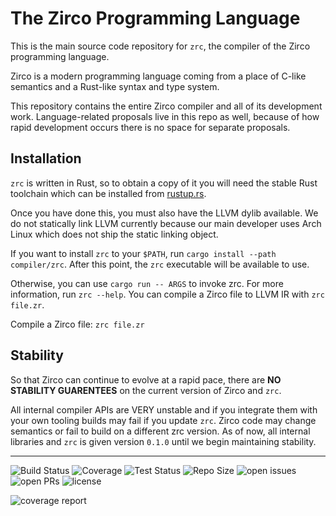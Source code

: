 # The Zirco Programming Language

This is the main source code repository for `zrc`, the compiler of the Zirco programming language.

Zirco is a modern programming language coming from a place of C-like semantics and a Rust-like
syntax and type system.

This repository contains the entire Zirco compiler and all of its development work. Language-related
proposals live in this repo as well, because of how rapid development occurs there is no space for
separate proposals.

## Installation

`zrc` is written in Rust, so to obtain a copy of it you will need the stable Rust toolchain which can
be installed from [rustup.rs](https://rustup.rs/).

Once you have done this, you must also have the LLVM dylib available. We do not statically link LLVM currently
because our main developer uses Arch Linux which does not ship the static linking object.

If you want to install `zrc` to your `$PATH`, run `cargo install --path compiler/zrc`. After this point, the `zrc`
executable will be available to use.

Otherwise, you can use `cargo run -- ARGS` to invoke zrc. For more information, run `zrc --help`. You can
compile a Zirco file to LLVM IR with `zrc file.zr`.

Compile a Zirco file: `zrc file.zr`

## Stability

So that Zirco can continue to evolve at a rapid pace, there are **NO STABILITY GUARENTEES** on the current version of Zirco and `zrc`.

All internal compiler APIs are VERY unstable and if you integrate them with your own tooling builds may fail
if you update `zrc`. Zirco code may change semantics or fail to build on a different zrc version. As of now,
all internal libraries and `zrc` is given version `0.1.0` until we begin maintaining stability.

---

![Build Status](https://img.shields.io/github/actions/workflow/status/zirco-lang/zrc/build.yml?style=flat-square) ![Coverage](https://img.shields.io/codecov/c/github/zirco-lang/zrc?style=flat-square) ![Test Status](https://img.shields.io/github/actions/workflow/status/zirco-lang/zrc/test.yml?label=tests&style=flat-square) ![Repo Size](https://img.shields.io/github/repo-size/zirco-lang/zrc?style=flat-square) ![open issues](https://img.shields.io/github/issues-raw/zirco-lang/zrc?style=flat-square) ![open PRs](https://img.shields.io/github/issues-pr-raw/zirco-lang/zrc?style=flat-square) ![license](https://img.shields.io/github/license/zirco-lang/zrc?style=flat-square)

![coverage report](https://codecov.io/gh/zirco-lang/zrc/graphs/icicle.svg?token=TI3EP0UNKH)

